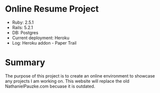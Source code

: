 # Online Resume Project

* Ruby: 2.5.1
* Rails: 5.2.1
* DB: Postgres
* Current deployment: Heroku
* Log: Heroku addon - Paper Trail 

# Summary

The purpose of this project is to create an online environment to showcase any projects I am working on. 
This website will replace the old NathanielPauzke.com becuase it is outdated. 
